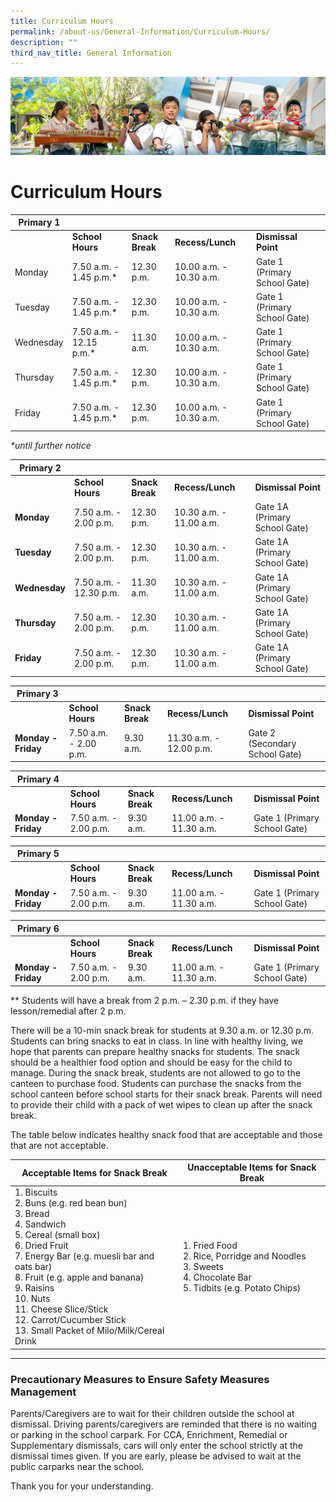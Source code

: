 ```yaml
---
title: Curriculum Hours
permalink: /about-us/General-Information/Curriculum-Hours/
description: ""
third_nav_title: General Information
---
```

![](/images/AboutUs.jpg)

Curriculum Hours
================

| **Primary 1** |                        |                 |                       |                              |
|---------------|------------------------|-----------------|-----------------------|------------------------------|
|               | **School Hours**       | **Snack Break** | **Recess/Lunch**      | **Dismissal Point**          |
| Monday        | 7.50 a.m. - 1.45 p.m.*  | 12.30 p.m.      | 10.00 a.m. - 10.30 a.m. | Gate 1 (Primary School Gate) |
| Tuesday       | 7.50 a.m. - 1.45 p.m.*  | 12.30 p.m.      | 10.00 a.m. - 10.30 a.m. | Gate 1 (Primary School Gate) |
| Wednesday     | 7.50 a.m. - 12.15 p.m.* | 11.30 a.m.      | 10.00 a.m. - 10.30 a.m.                      | Gate 1 (Primary School Gate) |
| Thursday      | 7.50 a.m. - 1.45 p.m.*  | 12.30 p.m.      | 10.00 a.m. - 10.30 a.m. | Gate 1 (Primary School Gate) |
| Friday        | 7.50 a.m. - 1.45 p.m.*  | 12.30 p.m.      | 10.00 a.m. - 10.30 a.m. | Gate 1 (Primary School Gate) |

_\*until further notice_

| **Primary 2** |                        |                 |                        |                               |
|---------------|------------------------|-----------------|------------------------|-------------------------------|
|               | **School Hours**       | **Snack Break** | **Recess/Lunch**       | **Dismissal Point**           |
| **Monday**    | 7.50 a.m. - 2.00 p.m.  | 12.30 p.m.      | 10.30 a.m. - 11.00 a.m. | Gate 1A (Primary School Gate) |
| **Tuesday**   | 7.50 a.m. - 2.00 p.m.  | 12.30 p.m.      | 10.30 a.m. - 11.00 a.m. | Gate 1A (Primary School Gate) |
| **Wednesday** | 7.50 a.m. - 12.30 p.m. | 11.30 a.m.      | 10.30 a.m. - 11.00 a.m.                       | Gate 1A (Primary School Gate) |
| **Thursday**  | 7.50 a.m. - 2.00 p.m.  | 12.30 p.m.      | 10.30 a.m. - 11.00 a.m. | Gate 1A (Primary School Gate) |
| **Friday**    | 7.50 a.m. - 2.00 p.m.  | 12.30 p.m.      | 10.30 a.m. - 11.00 a.m. | Gate 1A (Primary School Gate) |



| **Primary 3** |                        |                 |                        |                               |
|---------------------|-----------------------|-----------------|-------------------------|--------------------------------|
|                     | **School Hours**      | **Snack Break** | **Recess/Lunch**        | **Dismissal Point**            |
| **Monday - Friday** | 7.50 a.m. - 2.00 p.m. | 9.30 a.m.       | 11.30 a.m. - 12.00 p.m. | Gate 2 (Secondary School Gate) |
  

  
| **Primary 4** |                        |                 |                        |                               |
|---------------------|-----------------------|-----------------|-------------------------|--------------------------------|
|                     | **School Hours**      | **Snack Break** | **Recess/Lunch**        | **Dismissal Point**            |
| **Monday - Friday** | 7.50 a.m. - 2.00 p.m. | 9.30 a.m.       | 11.00 a.m. - 11.30 a.m. | Gate 1 (Primary School Gate)   |  


| **Primary 5** |                        |                 |                        |                               |
|---------------------|-----------------------|-----------------|-------------------------|--------------------------------|
|                     | **School Hours**      | **Snack Break** | **Recess/Lunch**        | **Dismissal Point**            |
| **Monday - Friday** | 7.50 a.m. - 2.00 p.m. | 9.30 a.m.       | 11.00 a.m. - 11.30 a.m. | Gate 1 (Primary School Gate)   |  


| **Primary 6** |                        |                 |                        |                               |
|---------------------|-----------------------|-----------------|-------------------------|--------------------------------|
|                     | **School Hours**      | **Snack Break** | **Recess/Lunch**        | **Dismissal Point**            |
| **Monday - Friday** | 7.50 a.m. - 2.00 p.m. | 9.30 a.m.       | 11.00 a.m. - 11.30 a.m. | Gate 1 (Primary School Gate)   |  



\*\* Students will have a break from 2 p.m. – 2.30 p.m. if they have lesson/remedial after 2 p.m.

  

There will be a 10-min snack break for students at 9.30 a.m. or 12.30 p.m. Students can bring snacks to eat in class. In line with healthy living, we hope that parents can prepare healthy snacks for students. The snack should be a healthier food option and should be easy for the child to manage. During the snack break, students are not allowed to go to the canteen to purchase food. Students can purchase the snacks from the school canteen before school starts for their snack break. Parents will need to provide their child with a pack of wet wipes to clean up after the snack break.

  

The table below indicates healthy snack food that are acceptable and those that are not acceptable.

| Acceptable Items for Snack Break                                                                                                                                                                                                                                                                                                    | Unacceptable Items for Snack Break                                                                                |
|-------------------------------------------------------------------------------------------------------------------------------------------------------------------------------------------------------------------------------------------------------------------------------------------------------------------------------------|-------------------------------------------------------------------------------------------------------------------|
| 1. Biscuits<br>2. Buns (e.g. red bean bun)<br>3. Bread<br>4. Sandwich<br>5. Cereal (small box)<br>6. Dried Fruit<br>7. Energy Bar (e.g. muesli bar and oats bar)<br>8. Fruit (e.g. apple and banana)<br>9. Raisins<br>10. Nuts<br>11. Cheese Slice/Stick<br>12. Carrot/Cucumber Stick<br>13. Small Packet of Milo/Milk/Cereal Drink | 1. Fried Food<br>2. Rice, Porridge and Noodles<br>3. Sweets<br>4. Chocolate Bar<br>5. Tidbits (e.g. Potato Chips) |
***
### **Precautionary Measures to Ensure Safety Measures Management**

Parents/Caregivers are to wait for their children outside the school at dismissal. Driving parents/caregivers are reminded that there is no waiting or parking in the school carpark. For CCA, Enrichment, Remedial or Supplementary dismissals, cars will only enter the school strictly at the dismissal times given. If you are early, please be advised to wait at the public carparks near the school.

  

Thank you for your understanding.